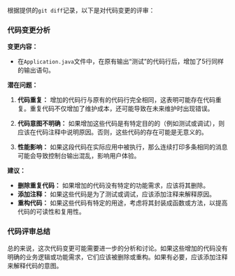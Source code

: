 根据提供的`git diff`记录，以下是对代码变更的评审：

### 代码变更分析

**变更内容：**
- 在`Application.java`文件中，在原有输出“测试”的代码行后，增加了5行同样的输出语句。

**潜在问题：**
1. **代码重复：** 增加的代码行与原有的代码行完全相同，这表明可能存在代码重复。重复代码不仅增加了维护成本，还可能导致在未来维护时出现错误。

2. **代码意图不明确：** 如果增加这些代码是有特定目的的（例如测试或调试），则应该在代码注释中说明原因。否则，这些代码的存在可能是无意义的。

3. **性能影响：** 如果这段代码在实际应用中被执行，那么连续打印多条相同的消息可能会导致控制台输出混乱，影响用户体验。

**建议：**
- **删除重复代码：** 如果增加的代码没有特定的功能需求，应该将其删除。
- **添加注释：** 如果这些代码是为了测试或调试，应该添加注释来解释原因。
- **重构代码：** 如果这些代码有特定的用途，考虑将其封装成函数或方法，以提高代码的可读性和复用性。

### 代码评审总结

总的来说，这次代码变更可能需要进一步的分析和讨论。如果这些增加的代码没有明确的业务逻辑或功能需求，它们应该被删除或重构。如果有必要，应该添加注释来解释代码的意图。
